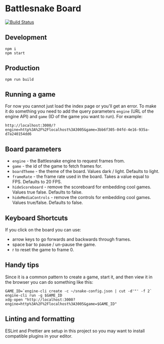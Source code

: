 # Battlesnake Board

[![Build Status](https://travis-ci.com/battlesnakeio/board.svg?branch=master)](https://travis-ci.com/battlesnakeio/board)

## Development

```shell
npm i
npm start
```

## Production

```shell
npm run build
```

## Running a game

For now you cannot just load the index page or you'll get an error. To make it
do something you need to add the query parameters `engine` (URL of the engine
API) and `game` (ID of the game you want to run). For example:

```text
http://localhost:3000/?engine=http%3A%2F%2Flocalhost%3A3005&game=3bb6f305-04fd-4e16-935a-d7a240154dd6
```

## Board parameters

- `engine` - the Battlesnake engine to request frames from.
- `game` - the id of the game to fetch frames for.
- `boardTheme` - the theme of the board. Values dark / light. Defaults to light.
- `frameRate` - the frame rate used in the board. Takes a value equal to FPS. Defaults to 20 FPS.
- `hideScoreboard` - remove the scoreboard for embedding cool games. Values true false. Defaults to false.
- `hideMediaControls` - remove the controls for embedding cool games. Values true/false. Defaults to false.

## Keyboard Shortcuts

If you click on the board you can use:

- arrow keys to go forwards and backwards through frames.
- space bar to pause / un-pause the game.
- r to reset the game to frame 0.

## Handy tips

Since it is a common pattern to create a game, start it, and then view it in
the browser you can do something like this:

```shell
GAME_ID=`engine-cli create -c ~/snake-config.json | cut -d'"' -f 2`
engine-cli run -g $GAME_ID
xdg-open "http://localhost:3000?engine=http%3A%2F%2Flocalhost%3A3005&game=$GAME_ID"
```

## Linting and formatting

ESLint and Prettier are setup in this project so you may want to install
compatible plugins in your editor.

